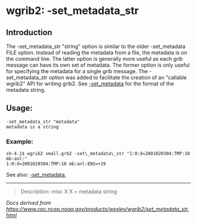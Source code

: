 # wgrib2: -set_metadata_str

## Introduction

The -set_metadata_str "string" option is similar to the
older -set_metadata FILE option. Instead of reading
the metadata from a file, the metadata is on the command line. The latter
option is generally more useful as each grib message can have its own
set of metadata. The former option is only useful for specifying the metadata
for a single grib message. The -set_metadata_str option
was added to facilitate the creation of an "callable wgrib2" API for writing grib2.
See [-set_metadata](./set_metadata.md) for the format of the metadata string.

## Usage:

```
-set_metadata_str "metadata"
metadata is a string
```

### Example:

```
sh-4.1$ wgrib2 small.grb2 -set\_metadata\_str "1:0:d=2001020304:TMP:10 mb:anl:"
1:0:d=2001020304:TMP:10 mb:anl:ENS=+19

```

See also:
[-set_metadata](./set_metadata.md),

---

> Description: misc X X = metadata string

_Docs derived from <https://www.cpc.ncep.noaa.gov/products/wesley/wgrib2/set_metadata_str.html>_
